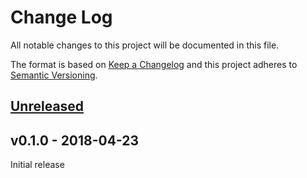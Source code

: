 # Change Log

All notable changes to this project will be documented in this file.

The format is based on [Keep a Changelog](http://keepachangelog.com/)
and this project adheres to [Semantic Versioning](http://semver.org/).

## [Unreleased]

## v0.1.0 - 2018-04-23

Initial release

[Unreleased]: https://github.com/japaric/hash32/compare/v0.1.0...HEAD
